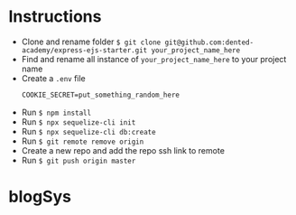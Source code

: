 # Instructions
- Clone and rename folder `$ git clone git@github.com:dented-academy/express-ejs-starter.git your_project_name_here`
- Find and rename all instance of `your_project_name_here` to your project name
- Create a `.env` file
  ```txt
  COOKIE_SECRET=put_something_random_here
  ```
- Run `$ npm install`
- Run `$ npx sequelize-cli init`
- Run `$ npx sequelize-cli db:create`
- Run `$ git remote remove origin`
- Create a new repo and add the repo ssh link to remote
- Run `$ git push origin master`
# blogSys
